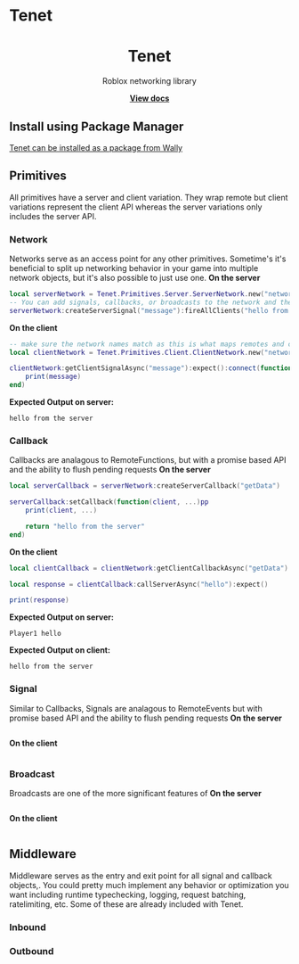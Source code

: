 # Tenet
<div align="center">
	<h1>Tenet</h1>
	<p>Roblox networking library</p>
	<a href="https://revvy02.github.io/Tenet/"><strong>View docs</strong></a>
</div>
<!--moonwave-hide-before-this-line-->

## Install using Package Manager
[Tenet can be installed as a package from Wally](https://wally.run/package/revvy02/tenet)

## Primitives 
All primitives have a server and client variation. They wrap remote but client variations
represent the client API whereas the server variations only includes the server API.

### Network
Networks serve as an access point for any other primitives. Sometime's it's beneficial
to split up networking behavior in your game into multiple network objects, but it's also
possible to just use one. 
**On the server**
```lua
local serverNetwork = Tenet.Primitives.Server.ServerNetwork.new("network")
-- You can add signals, callbacks, or broadcasts to the network and they can be accessed by the client
serverNetwork:createServerSignal("message"):fireAllClients("hello from the server")
```
**On the client**
```lua
-- make sure the network names match as this is what maps remotes and correctly wraps network objects
local clientNetwork = Tenet.Primitives.Client.ClientNetwork.new("network")

clientNetwork:getClientSignalAsync("message"):expect():connect(function(message)
	print(message)
end)
```
**Expected Output on server:**
```
hello from the server
```

### Callback
Callbacks are analagous to RemoteFunctions, but with a promise based API and the ability to flush pending requests
**On the server**
```lua
local serverCallback = serverNetwork:createServerCallback("getData")

serverCallback:setCallback(function(client, ...)pp
	print(client, ...)

	return "hello from the server"
end)
```
**On the client**
```lua
local clientCallback = clientNetwork:getClientCallbackAsync("getData"):expect()

local response = clientCallback:callServerAsync("hello"):expect()

print(response)
```
**Expected Output on server:**
```
Player1 hello
```
**Expected Output on client:**
```
hello from the server
```
### Signal
Similar to Callbacks, Signals are analagous to RemoteEvents but with promise based API and the ability to flush pending requests
**On the server**
```lua

```
**On the client**
```lua

```
### Broadcast
Broadcasts are one of the more significant features of 
**On the server**
```lua

```
**On the client**
```lua

```

## Middleware
Middleware serves as the entry and exit point for all signal and callback objects,.
You could pretty much implement any behavior or optimization you want including runtime typechecking,
logging, request batching, ratelimiting, etc. Some of these are already included with Tenet.

### Inbound

### Outbound